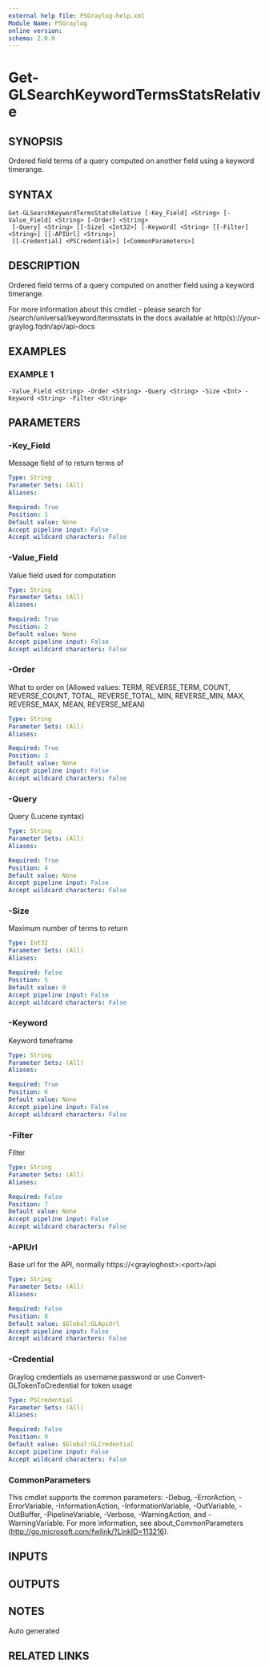 ```yaml
---
external help file: PSGraylog-help.xml
Module Name: PSGraylog
online version:
schema: 2.0.0
---
```


# Get-GLSearchKeywordTermsStatsRelative

## SYNOPSIS
Ordered field terms of a query computed on another field using a keyword timerange.

## SYNTAX

```
Get-GLSearchKeywordTermsStatsRelative [-Key_Field] <String> [-Value_Field] <String> [-Order] <String>
 [-Query] <String> [[-Size] <Int32>] [-Keyword] <String> [[-Filter] <String>] [[-APIUrl] <String>]
 [[-Credential] <PSCredential>] [<CommonParameters>]
```

## DESCRIPTION
Ordered field terms of a query computed on another field using a keyword timerange.


For more information about this cmdlet - please search for /search/universal/keyword/termsstats in the docs available at http(s)://your-graylog.fqdn/api/api-docs

## EXAMPLES

### EXAMPLE 1
```
-Value_Field <String> -Order <String> -Query <String> -Size <Int> -Keyword <String> -Filter <String>
```

## PARAMETERS

### -Key_Field
Message field of to return terms of

```yaml
Type: String
Parameter Sets: (All)
Aliases:

Required: True
Position: 1
Default value: None
Accept pipeline input: False
Accept wildcard characters: False
```

### -Value_Field
Value field used for computation

```yaml
Type: String
Parameter Sets: (All)
Aliases:

Required: True
Position: 2
Default value: None
Accept pipeline input: False
Accept wildcard characters: False
```

### -Order
What to order on (Allowed values: TERM, REVERSE_TERM, COUNT, REVERSE_COUNT, TOTAL, REVERSE_TOTAL, MIN, REVERSE_MIN, MAX, REVERSE_MAX, MEAN, REVERSE_MEAN)

```yaml
Type: String
Parameter Sets: (All)
Aliases:

Required: True
Position: 3
Default value: None
Accept pipeline input: False
Accept wildcard characters: False
```

### -Query
Query (Lucene syntax)

```yaml
Type: String
Parameter Sets: (All)
Aliases:

Required: True
Position: 4
Default value: None
Accept pipeline input: False
Accept wildcard characters: False
```

### -Size
Maximum number of terms to return

```yaml
Type: Int32
Parameter Sets: (All)
Aliases:

Required: False
Position: 5
Default value: 0
Accept pipeline input: False
Accept wildcard characters: False
```

### -Keyword
Keyword timeframe

```yaml
Type: String
Parameter Sets: (All)
Aliases:

Required: True
Position: 6
Default value: None
Accept pipeline input: False
Accept wildcard characters: False
```

### -Filter
Filter

```yaml
Type: String
Parameter Sets: (All)
Aliases:

Required: False
Position: 7
Default value: None
Accept pipeline input: False
Accept wildcard characters: False
```

### -APIUrl
Base url for the API, normally https://\<grayloghost\>:\<port\>/api

```yaml
Type: String
Parameter Sets: (All)
Aliases:

Required: False
Position: 8
Default value: $Global:GLApiUrl
Accept pipeline input: False
Accept wildcard characters: False
```

### -Credential
Graylog credentials as username:password or use Convert-GLTokenToCredential for token usage

```yaml
Type: PSCredential
Parameter Sets: (All)
Aliases:

Required: False
Position: 9
Default value: $Global:GLCredential
Accept pipeline input: False
Accept wildcard characters: False
```

### CommonParameters
This cmdlet supports the common parameters: -Debug, -ErrorAction, -ErrorVariable, -InformationAction, -InformationVariable, -OutVariable, -OutBuffer, -PipelineVariable, -Verbose, -WarningAction, and -WarningVariable.
For more information, see about_CommonParameters (http://go.microsoft.com/fwlink/?LinkID=113216).

## INPUTS

## OUTPUTS

## NOTES
Auto generated

## RELATED LINKS
